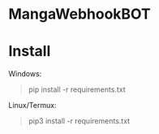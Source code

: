 # MangaWebhookBOT

# Install
Windows:
> pip install -r requirements.txt

Linux/Termux:
> pip3 install -r requirements.txt
